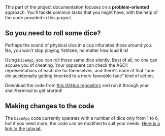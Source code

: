 This part of the project documentation focuses on a
**problem-oriented** approach. You'll tackle common
tasks that you might have, with the help of the code
provided in this project.

## So you need to roll some dice?

Perhaps the sound of physical dice in a cup infuriates those around you. No, you won't stop playing Yahtzee, no matter how loud it is! 

Using `DiceApp`, you can roll those same dice silently. Best of all, no one can accuse you of cheating. Your opponent can check the ASCII representations of each die for themselves, and there's none of that "one die accidentally getting knocked to a more favorable face" kind of action.

Download the code from [this GitHub repository](https://github.com/rebeccabapaye/DiceApp) and run it through your shell/terminal to get started! 

## Making changes to the code

The `DiceApp` code currently operates with a number of dice only from 1 to 6, but if you need more, the code can be modified to suit your needs. [Here is a link to the tutorial.](https://realpython.com/python-dice-roll/)